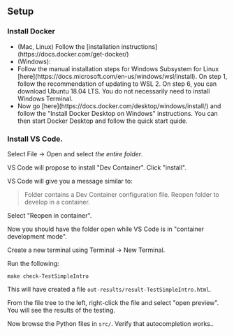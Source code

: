 

## Setup

### Install Docker
<ul>
    <li> (Mac, Linux) Follow the [installation instructions](https://docs.docker.com/get-docker/) </li>
    <li>(Windows):
         <li>Follow the manual installation steps for Windows Subsystem for Linux [here](https://docs.microsoft.com/en-us/windows/wsl/install). On step 1, follow the recommendation of updating to WSL 2. On step 6, you can download Ubuntu 18.04 LTS. You do not necessarily need to install Windows Terminal. </li>
            <li>Now go [here](https://docs.docker.com/desktop/windows/install/) and follow the "Install Docker Desktop on Windows" instructions. You can then start Docker Desktop and follow the quick start quide.</li>
            </ul>
            </li>
            </ul>


### Install VS Code.

Select File -> Open and select *the entire folder*.

VS Code will propose to install "Dev Container". Click "install".

VS Code will give you a message similar to:

> Folder contains a Dev Container configuration file. Reopen folder to develop in a container.

Select "Reopen in container".

Now you should have the folder open while VS Code is in "container development mode".

Create a new terminal using Terminal -> New Terminal.

Run the following:

    make check-TestSimpleIntro

This will have created a file `out-results/result-TestSimpleIntro.html`.

From the file tree to the left, right-click the file and select "open preview". You will see the results of the testing.

Now browse the Python files in `src/`. Verify that autocompletion works..



